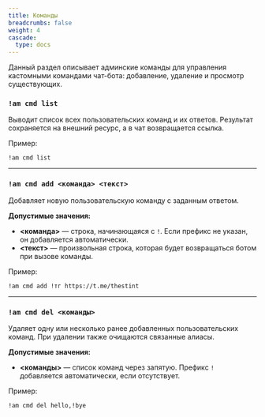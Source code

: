 ```yaml
---
title: Команды
breadcrumbs: false
weight: 4
cascade:
  type: docs
---
```


Данный раздел описывает админские команды для управления кастомными командами чат-бота: 
добавление, удаление и просмотр существующих.

### `!am cmd list`
Выводит список всех пользовательских команд и их ответов.
Результат сохраняется на внешний ресурс, а в чат возвращается ссылка.

Пример:
```text
!am cmd list
```

---

### `!am cmd add <команда> <текст>`
Добавляет новую пользовательскую команду с заданным ответом.

**Допустимые значения:**
- **<команда>** — строка, начинающаяся с `!`. Если префикс не указан, он добавляется автоматически.
- **<текст>** — произвольная строка, которая будет возвращаться ботом при вызове команды.

Пример:
```text
!am cmd add !тг https://t.me/thestint
```

---

### `!am cmd del <команды>`
Удаляет одну или несколько ранее добавленных пользовательских команд. При удалении также очищаются связанные алиасы.

**Допустимые значения:**
- **<команды>** — список команд через запятую. Префикс `!` добавляется автоматически, если отсутствует.

Пример:
```text
!am cmd del hello,!bye
```